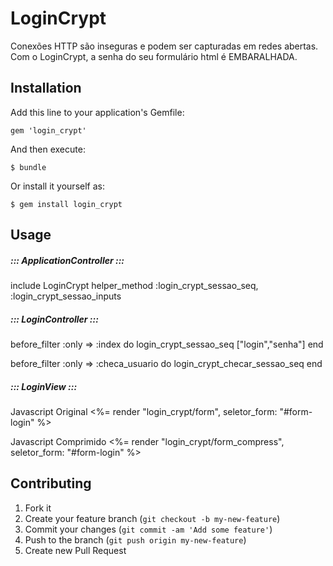 # LoginCrypt

Conexões HTTP são inseguras e podem ser capturadas em redes abertas.
Com o LoginCrypt, a senha do seu formulário html é EMBARALHADA.

## Installation

Add this line to your application's Gemfile:

    gem 'login_crypt'

And then execute:

    $ bundle

Or install it yourself as:

    $ gem install login_crypt

## Usage

##### ::: ApplicationController :::

  include LoginCrypt
  helper_method :login_crypt_sessao_seq, :login_crypt_sessao_inputs


##### ::: LoginController :::

  before_filter :only => :index do
    login_crypt_sessao_seq ["login","senha"]
  end

  before_filter :only => :checa_usuario do
    login_crypt_checar_sessao_seq
  end
 
##### ::: LoginView :::
  
  Javascript Original
  <%= render "login_crypt/form", seletor_form: "#form-login" %>
  
  Javascript Comprimido
  <%= render "login_crypt/form_compress", seletor_form: "#form-login" %>


## Contributing

1. Fork it
2. Create your feature branch (`git checkout -b my-new-feature`)
3. Commit your changes (`git commit -am 'Add some feature'`)
4. Push to the branch (`git push origin my-new-feature`)
5. Create new Pull Request
